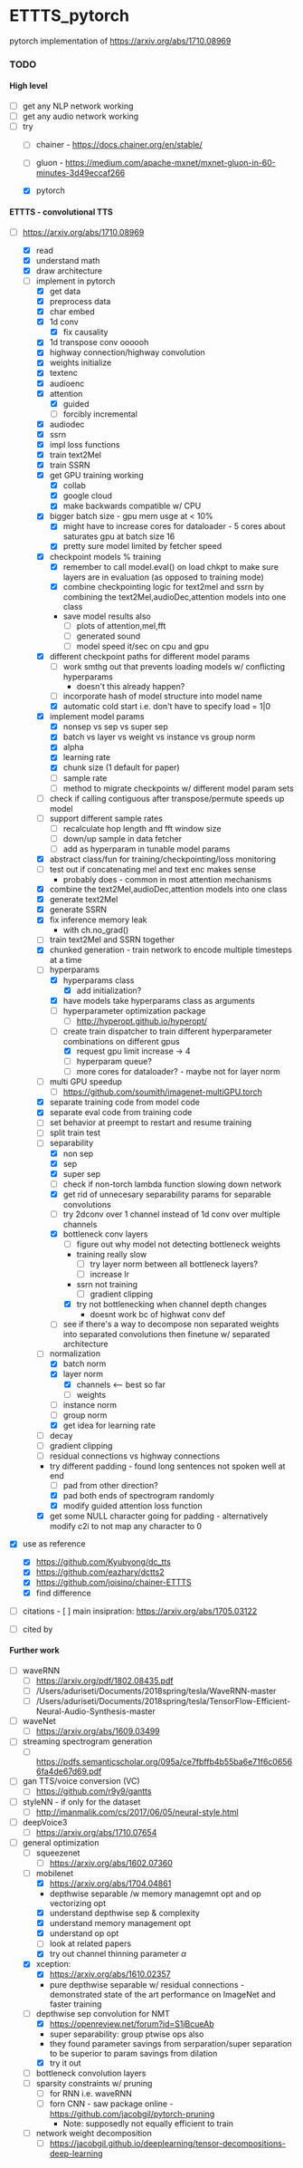 # ETTTS_pytorch
pytorch implementation of https://arxiv.org/abs/1710.08969


### TODO
#### High level
 - [ ] get any NLP network working
 - [ ] get any audio network working
 - [ ] try
     - [ ] chainer - https://docs.chainer.org/en/stable/
     - [ ] gluon - https://medium.com/apache-mxnet/mxnet-gluon-in-60-minutes-3d49eccaf266
     - [x] pytorch
     

#### ETTTS - convolutional TTS 
- [ ] https://arxiv.org/abs/1710.08969
    - [x] read
    - [x] understand math
    - [x] draw architecture
    - [ ] implement in pytorch
        - [x] get data
        - [x] preprocess data
        - [x] char embed
        - [x] 1d conv
            - [x] fix causality
        - [x] 1d transpose conv oooooh
        - [x] highway connection/highway convolution
        - [x] weights initialize
        - [x] textenc
        - [x] audioenc
        - [x] attention
            - [x] guided
            - [ ] forcibly incremental
        - [x] audiodec
        - [x] ssrn
        - [x] impl loss functions
        - [x] train text2Mel
        - [x] train SSRN
        - [x] get GPU training working
            - [x] collab
            - [x] google cloud
            - [x] make backwards compatible w/ CPU
        - [x] bigger batch size - gpu mem usge at < 10%
            - [x] might have to increase cores for dataloader - 5 cores about saturates gpu  at batch size 16
            - [x] pretty sure model limited by fetcher speed
        - [x] checkpoint models % training
            - [x] remember to call model.eval() on load chkpt to make sure layers are in evaluation (as opposed to training mode)
            - [x] combine checkpointing logic for text2mel and ssrn by combining the text2Mel,audioDec,attention models into one class
            - save model results also
                - [ ] plots of attention,mel,fft
                - [ ] generated sound
                - [ ] model speed it/sec on cpu and gpu
        - [x] different checkpoint paths for different model params
            - [ ] work smthg out that prevents loading models w/ conflicting hyperparams
                - doesn't this already happen?
            - [ ] incorporate hash of model structure into model name 
            - [x] automatic cold start i.e. don't have to specify load = 1|0
        - [x] implement model params
            - [x] nonsep vs sep vs super sep
            - [x] batch vs layer vs weight vs instance vs group norm
            - [x] alpha
            - [x] learning rate
            - [x] chunk size (1 default for paper)
            - [ ] sample rate
            - [ ] method to migrate checkpoints w/ different model param sets
        - [ ] check if calling contiguous after transpose/permute speeds up model
        - [ ] support different sample rates
            - [ ] recalculate hop length and fft window size
            - [ ] down/up sample in data fetcher
            - [ ] add as hyperparam in tunable model params
        - [x] abstract class/fun for training/checkpointing/loss monitoring
        - [ ] test out if concatenating mel and text enc makes sense
            - probably does - common in most attention mechanisms
        - [x] combine the text2Mel,audioDec,attention models into one class
        - [x] generate text2Mel
        - [x] generate SSRN
        - [x] fix inference memory leak
            - with ch.no_grad()
        - [ ] train text2Mel and SSRN together
        - [x] chunked generation - train network to encode multiple timesteps at a time
        - [ ] hyperparams
            - [x] hyperparams class
                - [x] add initialization?
            - [x] have models take hyperparams class as arguments
            - [ ] hyperparameter optimization package
                - [ ] http://hyperopt.github.io/hyperopt/
            - [ ] create train dispatcher to train different hyperparameter combinations on different gpus
                - [x] request gpu limit increase -> 4
                - [ ] hyperparam queue?
                - [ ] more cores for dataloader? - maybe not for layer norm
        - [ ] multi GPU speedup
            - [ ] https://github.com/soumith/imagenet-multiGPU.torch
        - [x] separate training code from model code
        - [x] separate eval code from training code
        - [ ] set behavior at preempt to restart and resume training 
        - [ ] split train test
        - [ ] separability
            - [x] non sep
            - [x] sep
            - [x] super sep
            - [ ] check if non-torch lambda function slowing down network
            - [x] get rid of unnecesary separability params for separable convolutions
            - [ ] try 2dconv over 1 channel instead of 1d conv over multiple channels
            - [x] bottleneck conv layers
                - [ ] figure out why model not detecting bottleneck weights
                - training really slow
                    - [ ] try layer norm between all bottleneck layers? 
                    - [ ] increase lr
                - ssrn not training 
                    - [ ] gradient clipping
                - [x] try not bottlenecking when channel depth changes
                    - doesnt work bc of highwat conv def
            - [ ] see if there's a way to decompose non separated weights into separated convolutions then finetune w/ separated architecture
        - [ ] normalization
            - [x] batch norm
            - [x] layer norm 
                - [x] channels <-- best so far
                - [ ] weights
            - [ ] instance norm
            - [ ] group norm
            - [x] get idea for learning rate
        - [ ] decay
        - [ ] gradient clipping
        - [ ] residual connections vs highway connections
        - try different padding - found long sentences not spoken well at end
            - [ ] pad from other direction?
            - [x] pad both ends of spectrogram randomly
            - [x] modify guided attention loss function
        - [x] get some NULL character going for padding - alternatively modify c2i to not map any character to 0
- [x] use as reference
    - [x] https://github.com/Kyubyong/dc_tts
    - [x] https://github.com/eazhary/dctts2
    - [x] https://github.com/joisino/chainer-ETTTS
    - [x] find difference
- [ ] citations
        - [ ] main insipration: https://arxiv.org/abs/1705.03122
- [ ] cited by



#### Further work
- [ ] waveRNN
    - [ ] https://arxiv.org/pdf/1802.08435.pdf
    - [ ] /Users/aduriseti/Documents/2018spring/tesla/WaveRNN-master
    - [ ] /Users/aduriseti/Documents/2018spring/tesla/TensorFlow-Efficient-Neural-Audio-Synthesis-master
- [ ] waveNet
    - [ ] https://arxiv.org/abs/1609.03499
- [ ] streaming spectrogram generation
    - [ ] https://pdfs.semanticscholar.org/095a/ce7fbffb4b55ba6e71f6c06566fa4de67d69.pdf
- [ ] gan TTS/voice conversion (VC)
    - [ ] https://github.com/r9y9/gantts
- [ ] styleNN - if only for the dataset
    - [ ] http://imanmalik.com/cs/2017/06/05/neural-style.html
- [ ] deepVoice3
    - [ ] https://arxiv.org/abs/1710.07654
- [ ] general optimization
    - [ ] squeezenet
        - [ ] https://arxiv.org/abs/1602.07360
    - [ ] mobilenet
        - [x] https://arxiv.org/abs/1704.04861
        - depthwise separable /w memory managemnt opt and op vectorizing opt
        - [x] understand depthwise sep & complexity
        - [x] understand memory management opt
        - [x] understand op opt
        - [ ] look at related papers
        - [x] try out channel thinning parameter $\alpha$
    - [x] xception:
        - [x] https://arxiv.org/abs/1610.02357
        - pure depthwise separable w/ residual connections - demonstrated state of the art performance on ImageNet and faster training
    - [ ] depthwise sep convolution for NMT
        - [x] https://openreview.net/forum?id=S1jBcueAb
        - super separability: group ptwise ops also
        - they found parameter savings from serparation/super separation to be superior to param savings from dilation
        - [x] try it out 
    - [ ] bottleneck convolution layers
    - [ ] sparsity constraints w/ pruning
        - [ ] for RNN i.e. waveRNN
        - [ ] forn CNN - saw package online - https://github.com/jacobgil/pytorch-pruning
            - Note: supposedly not equally efficient to train
    - [ ] network weight decomposition
        - [ ] https://jacobgil.github.io/deeplearning/tensor-decompositions-deep-learning